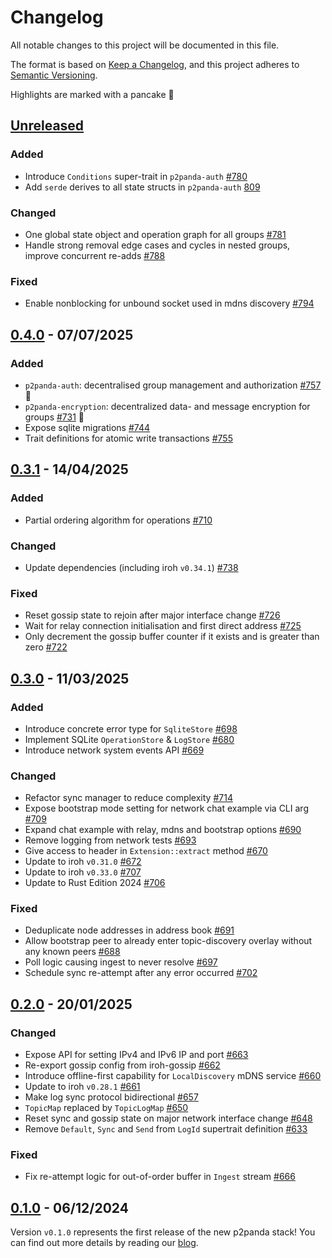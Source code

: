 # Changelog

All notable changes to this project will be documented in this file.

The format is based on [Keep a Changelog](https://keepachangelog.com/en/1.0.0/),
and this project adheres to [Semantic Versioning](https://semver.org/spec/v2.0.0.html).

Highlights are marked with a pancake 🥞

## [Unreleased]

### Added

- Introduce `Conditions` super-trait in `p2panda-auth` [#780](https://github.com/p2panda/p2panda/pull/780)
- Add `serde` derives to all state structs in `p2panda-auth` [809](https://github.com/p2panda/p2panda/pull/809) 

### Changed

- One global state object and operation graph for all groups [#781](https://github.com/p2panda/p2panda/pull/781)
- Handle strong removal edge cases and cycles in nested groups, improve concurrent re-adds [#788](https://github.com/p2panda/p2panda/pull/788)

### Fixed

- Enable nonblocking for unbound socket used in mdns discovery [#794](https://github.com/p2panda/p2panda/pull/794)

## [0.4.0] - 07/07/2025

### Added

- `p2panda-auth`: decentralised group management and authorization [#757](https://github.com/p2panda/p2panda/issues/757) 🥞
- `p2panda-encryption`: decentralized data- and message encryption for groups [#731](https://github.com/p2panda/p2panda/issues/731) 🥞
- Expose sqlite migrations [#744](https://github.com/p2panda/p2panda/pull/744)
- Trait definitions for atomic write transactions [#755](https://github.com/p2panda/p2panda/pull/755)

## [0.3.1] - 14/04/2025

### Added

- Partial ordering algorithm for operations [#710](https://github.com/p2panda/p2panda/pull/710)

### Changed

- Update dependencies (including iroh `v0.34.1`) [#738](https://github.com/p2panda/p2panda/pull/738)

### Fixed

- Reset gossip state to rejoin after major interface change [#726](https://github.com/p2panda/p2panda/pull/726)
- Wait for relay connection initialisation and first direct address [#725](https://github.com/p2panda/p2panda/pull/725)
- Only decrement the gossip buffer counter if it exists and is greater than zero [#722](https://github.com/p2panda/p2panda/pull/722)

## [0.3.0] - 11/03/2025

### Added

- Introduce concrete error type for `SqliteStore` [#698](https://github.com/p2panda/p2panda/pull/698)
- Implement SQLite `OperationStore` & `LogStore` [#680](https://github.com/p2panda/p2panda/pull/680)
- Introduce network system events API [#669](https://github.com/p2panda/p2panda/pull/669)

### Changed

- Refactor sync manager to reduce complexity [#714](https://github.com/p2panda/p2panda/pull/714)
- Expose bootstrap mode setting for network chat example via CLI arg [#709](https://github.com/p2panda/p2panda/pull/709)
- Expand chat example with relay, mdns and bootstrap options [#690](https://github.com/p2panda/p2panda/pull/690)
- Remove logging from network tests [#693](https://github.com/p2panda/p2panda/pull/693)
- Give access to header in `Extension::extract` method [#670](https://github.com/p2panda/p2panda/pull/670)
- Update to iroh `v0.31.0` [#672](https://github.com/p2panda/p2panda/pull/672)
- Update to iroh `v0.33.0` [#707](https://github.com/p2panda/p2panda/pull/707)
- Update to Rust Edition 2024 [#706](https://github.com/p2panda/p2panda/pull/706)

### Fixed

- Deduplicate node addresses in address book [#691](https://github.com/p2panda/p2panda/pull/691)
- Allow bootstrap peer to already enter topic-discovery overlay without any known peers [#688](https://github.com/p2panda/p2panda/pull/688)
- Poll logic causing ingest to never resolve [#697](https://github.com/p2panda/p2panda/pull/697)
- Schedule sync re-attempt after any error occurred [#702](https://github.com/p2panda/p2panda/pull/702)

## [0.2.0] - 20/01/2025

### Changed

- Expose API for setting IPv4 and IPv6 IP and port [#663](https://github.com/p2panda/p2panda/pull/663)
- Re-export gossip config from iroh-gossip [#662](https://github.com/p2panda/p2panda/pull/662)
- Introduce offline-first capability for `LocalDiscovery` mDNS service [#660](https://github.com/p2panda/p2panda/pull/660)
- Update to iroh `v0.28.1` [#661](https://github.com/p2panda/p2panda/pull/661)
- Make log sync protocol bidirectional [#657](https://github.com/p2panda/p2panda/pull/657)
- `TopicMap` replaced by `TopicLogMap` [#650](https://github.com/p2panda/p2panda/pull/650)
- Reset sync and gossip state on major network interface change [#648](https://github.com/p2panda/p2panda/pull/648)
- Remove `Default`, `Sync` and `Send` from `LogId` supertrait definition [#633](https://github.com/p2panda/p2panda/pull/633)

### Fixed

- Fix re-attempt logic for out-of-order buffer in `Ingest` stream [#666](https://github.com/p2panda/p2panda/pull/666)

## [0.1.0] - 06/12/2024

Version `v0.1.0` represents the first release of the new p2panda stack! You can find out more details by reading our [blog](https://p2panda.org/2024/12/06/p2panda-release.html).

[unreleased]: https://github.com/p2panda/p2panda/compare/v0.4.0...HEAD
[0.4.0]: https://github.com/p2panda/p2panda/releases/tag/v0.4.0
[0.3.1]: https://github.com/p2panda/p2panda/releases/tag/v0.3.1
[0.3.0]: https://github.com/p2panda/p2panda/releases/tag/v0.3.0
[0.2.0]: https://github.com/p2panda/p2panda/releases/tag/v0.2.0
[0.1.0]: https://github.com/p2panda/p2panda/releases/tag/v0.1.0

